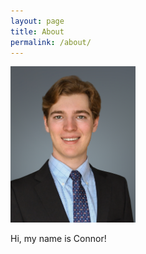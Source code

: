 ```yaml
---
layout: page
title: About
permalink: /about/
---
```


<img src="/assets/headshot.jpg" width="200">


Hi, my name is Connor!
